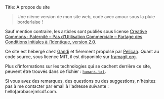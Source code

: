 Title: A propos du site

> Une nième version de mon site web, codé avec amour sous la pluie borderlaise !

Sauf mention contraire, les articles sont publiés sous license [Creative Commons : Paternité – Pas d’Utilisation Commerciale – Partage des Conditions Initiales à l’Identique, version 2.0](http://creativecommons.org/licenses/by-nc-sa/2.0/fr/legalcode).

Ce site est hébergé chez [Gandi](https://www.gandi.net/fr) et fièrement propulsé par [Pelican](https://blog.getpelican.com/).
Quant au code source, sous licence MIT, il est disponible sur [framagit.org](https://framagit.org/mlcdf/mlcdf).

Plus d'informations sur les technologies qui se cachent derrière ce site, peuvent être trouvés dans ce fichier : [`humans.txt`](./humans.txt).

Si vous avez des remarques, des questions ou des suggestions, n'hésitez pas à me contacter par email à l'adresse suivante : hello[arobase]mlcdf.com.
